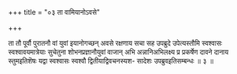 +++
title = "०३ ता वामियानोऽवसे"

+++

ता तौ पूर्वौ पुरातनौ वां युवां इयानोगच्छन् अवसे रक्षणाय सचा सह उपब्रुदे उपेत्यस्तौमि स्वश्वासः स्वश्वावयमात्रेयाः सुचेतुना शोभनप्रज्ञानौयुवां वाजान् अभि अन्नानिअभिलक्ष्य प्र प्रकर्षेण दावने दानाय स्तुमइतिशॆषः यद्वा स्वश्वासः स्वश्वौ द्वितीयाद्विवचनस्यश- सादेशः उपब्रुवइतिसम्बन्धः ॥ ३ ॥